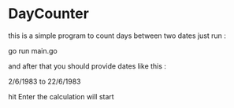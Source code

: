 # DayCounter

this is a simple program to count days between two dates
just run :

go run main.go

and after that you should provide dates like this :

2/6/1983 to 22/6/1983 

hit Enter the calculation will start